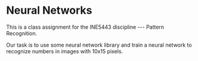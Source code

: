 Neural Networks
===============


This is a class assignment for the INE5443 discipline
--- Pattern Recognition.

Our task is to use some neural network library
and train a neural network to recognize numbers
in images with 10x15 pixels.
